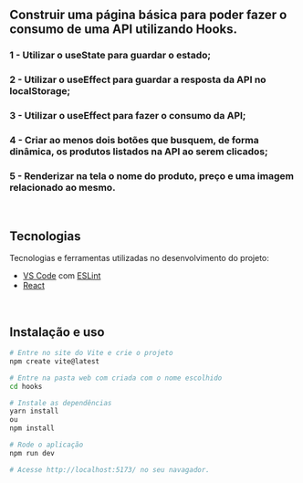 ## **Construir uma página básica para poder fazer o consumo de uma API utilizando Hooks.**

### 1 - Utilizar o useState para guardar o estado;
### 2 - Utilizar o useEffect para guardar a resposta da API no localStorage;
### 3 - Utilizar o useEffect para fazer o consumo da API;
### 4 - Criar ao menos dois botões que busquem, de forma dinâmica, os produtos listados na API ao serem clicados;
### 5 - Renderizar na tela o nome do produto, preço e uma imagem relacionado ao mesmo.
<br>

## Tecnologias

Tecnologias e ferramentas utilizadas no desenvolvimento do projeto:

- [VS Code](https://code.visualstudio.com/) com [ESLint](https://eslint.org/)
- [React](https://pt-br.reactjs.org/)

<br>

## Instalação e uso

```bash
# Entre no site do Vite e crie o projeto
npm create vite@latest

# Entre na pasta web com criada com o nome escolhido
cd hooks

# Instale as dependências
yarn install
ou 
npm install

# Rode o aplicação
npm run dev 

# Acesse http://localhost:5173/ no seu navagador.
```
